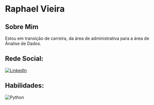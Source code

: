 # Raphael Vieira


## Sobre Mim
Estou em transição de carreira, da área de administrativa para a área de Ánalise de Dados.

## Rede Social:
[![LinkedIn](https://img.shields.io/badge/LinkedIn-000?style=for-the-badge&logo=linkedin&logoColor=0E76A8)](https://www.linkedin.com/in/raphael-vieira-phl/)

## Habilidades:
![Python](https://img.shields.io/badge/Python-000?style=for-the-badge&logo=python)

